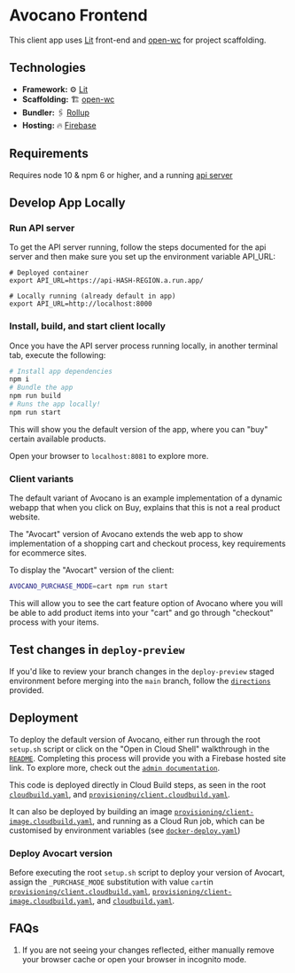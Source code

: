 # Avocano Frontend

This client app uses [Lit](https://lit.dev/) front-end and [open-wc](https://open-wc.org/) for project scaffolding.

## Technologies

- **Framework:** ⚙️ [Lit](https://lit.dev/)
- **Scaffolding:** 🏗️ [open-wc](https://open-wc.org/)
- **Bundler:** 🖇️ [Rollup](https://rollupjs.org/)
- **Hosting:** 🔥 [Firebase](https://firebase.google.com/)

## Requirements

Requires node 10 & npm 6 or higher, and a running [api server](../server/README.md#local-dev)

## Develop App Locally

### Run API server

To get the API server running, follow the steps documented for the api server and then make sure you set up the environment variable API_URL:

```
# Deployed container
export API_URL=https://api-HASH-REGION.a.run.app/

# Locally running (already default in app)
export API_URL=http://localhost:8000
```

### Install, build, and start client locally

Once you have the API server process running locally, in another terminal tab, execute the following:

```bash
# Install app dependencies
npm i
# Bundle the app
npm run build
# Runs the app locally!
npm run start
```

This will show you the default version of the app, where you can "buy" certain
available products.

Open your browser to `localhost:8081` to explore more.

### Client variants

The default variant of Avocano is an example implementation of a dynamic webapp that when you 
click on Buy, explains that this is not a real product website.

The "Avocart" version of Avocano extends the web app to show implementation of a shopping cart
and checkout process, key requirements for ecommerce sites.

To display the "Avocart" version of the client:

```bash
AVOCANO_PURCHASE_MODE=cart npm run start
```

This will allow you to see the cart feature option of Avocano where you will be able to add 
product items into your "cart" and go through "checkout" process with your items.


## Test changes in `deploy-preview`

If you'd like to review your branch changes in the `deploy-preview` staged environment before merging into the `main` branch, 
follow the [`directions`](../docs/admin/testing-changes.md) provided.

## Deployment

To deploy the default version of Avocano, either run through the root `setup.sh` script or click on the "Open in Cloud Shell" walkthrough in the [`README`](../README.md).
Completing this process will provide you with a Firebase hosted site link. To explore more, check out the [`admin documentation`](../docs/admin).

This code is deployed directly in Cloud Build steps, as seen in the root [`cloudbuild.yaml`](/cloudbuild.yaml), and [`provisioning/client.cloudbuild.yaml`](/provisioning/client.cloudbuild.yaml).

It can also be deployed by building an image [`provisioning/client-image.cloudbuild.yaml`](/provisioning/client-image.cloudbuild.yaml), and running as a Cloud Run job, which can be customised by environment variables (see [`docker-deploy.yaml`](docker-deploy.sh))

### Deploy Avocart version

Before executing the root `setup.sh` script to deploy your version of Avocart, assign the `_PURCHASE_MODE` substitution with value `cart`in [`provisioning/client.cloudbuild.yaml`](/provisioning/client.cloudbuild.yaml), [`provisioning/client-image.cloudbuild.yaml`](/provisioning/client-image.cloudbuild.yaml), and [`cloudbuild.yaml`](../cloudbuild.yaml).

 ## FAQs

 1. If you are not seeing your changes reflected, either manually remove your browser cache or open your browser in incognito mode.
